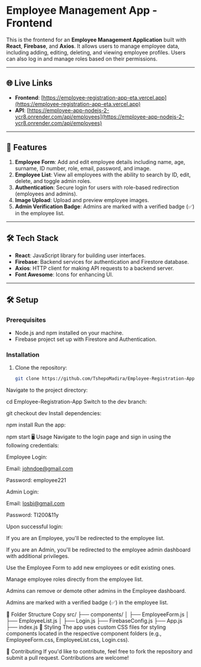 # Employee Management App - Frontend

This is the frontend for an **Employee Management Application** built with **React**, **Firebase**, and **Axios**. It allows users to manage employee data, including adding, editing, deleting, and viewing employee profiles. Users can also log in and manage roles based on their permissions.

---

## 🌐 Live Links

- **Frontend**: [https://employee-registration-app-eta.vercel.app](https://employee-registration-app-eta.vercel.app)
- **API**: [https://employee-app-nodejs-2-ycr8.onrender.com/api/employees](https://employee-app-nodejs-2-ycr8.onrender.com/api/employees)

---

## 🚀 Features

1. **Employee Form**: Add and edit employee details including name, age, surname, ID number, role, email, password, and image.
2. **Employee List**: View all employees with the ability to search by ID, edit, delete, and toggle admin roles.
3. **Authentication**: Secure login for users with role-based redirection (employees and admins).
4. **Image Upload**: Upload and preview employee images.
5. **Admin Verification Badge**: Admins are marked with a verified badge (✅) in the employee list.

---

## 🛠️ Tech Stack

- **React**: JavaScript library for building user interfaces.
- **Firebase**: Backend services for authentication and Firestore database.
- **Axios**: HTTP client for making API requests to a backend server.
- **Font Awesome**: Icons for enhancing UI.

---

## 🛠️ Setup

### Prerequisites

- Node.js and npm installed on your machine.
- Firebase project set up with Firestore and Authentication.

### Installation

1. Clone the repository:
   ```bash
   git clone https://github.com/TshepoMadira/Employee-Registration-App.git
Navigate to the project directory:


cd Employee-Registration-App
Switch to the dev branch:


git checkout dev
Install dependencies:


npm install
Run the app:


npm start
🖥️ Usage
Navigate to the login page and sign in using the following credentials:

Employee Login:

Email: johndoe@gmail.com

Password: employee221

Admin Login:

Email: losbi@gmail.com

Password: TI200&11y

Upon successful login:

If you are an Employee, you'll be redirected to the employee list.

If you are an Admin, you'll be redirected to the employee admin dashboard with additional privileges.

Use the Employee Form to add new employees or edit existing ones.

Manage employee roles directly from the employee list.

Admins can remove or demote other admins in the Employee dashboard.

Admins are marked with a verified badge (✅) in the employee list.

📂 Folder Structure
Copy
src/
├── components/
│   ├── EmployeeForm.js
│   ├── EmployeeList.js
│   ├── Login.js
├── FirebaseConfig.js
├── App.js
├── index.js
🎨 Styling
The app uses custom CSS files for styling components located in the respective component folders (e.g., EmployeeForm.css, EmployeeList.css, Login.css).

🤝 Contributing
If you'd like to contribute, feel free to fork the repository and submit a pull request. Contributions are welcome!